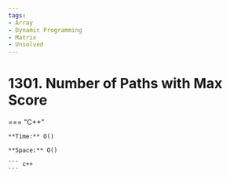 ```yaml
---
tags:
- Array
- Dynamic Programming
- Matrix
- Unsolved
---
```



# 1301. Number of Paths with Max Score

=== "C++"

    **Time:** O()

    **Space:** O()

    ``` c++
    ```